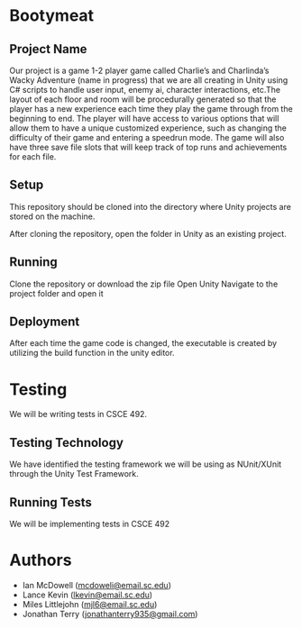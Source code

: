 # Bootymeat
## Project Name
Our project is a game 1-2 player game called Charlie’s and Charlinda’s Wacky Adventure (name in progress)  that we are all creating in Unity using C# scripts to handle user input, enemy ai, character interactions, etc.The layout of each floor and room will be procedurally generated so that the player has a new experience each time they play the game through from the beginning to end. The player will  have access to various options that will allow them to have a unique customized experience, such as changing the difficulty of their game and entering a speedrun mode. The game will also have three save file slots that will keep track of top runs and achievements for each file. 

## Setup

This repository should be cloned into the directory where Unity projects are stored on the machine. 

After cloning the repository, open the folder in Unity as an existing project.

## Running

Clone the repository or download the zip file
Open Unity
Navigate to the project folder and open it

## Deployment

After each time the game code is changed, the executable is created by utilizing the build function in the unity editor.

# Testing

We will be writing tests in CSCE 492.

## Testing Technology

We have identified the testing framework we will be using as NUnit/XUnit through the Unity Test Framework.

## Running Tests

We will be implementing tests in CSCE 492

# Authors

- Ian McDowell (mcdoweli@email.sc.edu)
- Lance Kevin  (lkevin@email.sc.edu)
- Miles Littlejohn (mjl6@email.sc.edu)
- Jonathan Terry (jonathanterry935@gmail.com)

